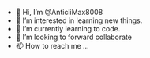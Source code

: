 - 👋 Hi, I’m @AnticliMax8008
- 👀 I’m interested in learning new things.
- 🌱 I’m currently learning to code.
- 💞️ I’m looking to forward collaborate
- 📫 How to reach me ...

<!---
AnticliMax8008/AnticliMax8008 is a ✨ special ✨ repository because its `README.md` (this file) appears on your GitHub profile.
You can click the Preview link to take a look at your changes.
--->
